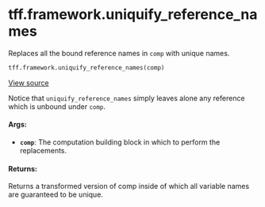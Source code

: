 <div itemscope itemtype="http://developers.google.com/ReferenceObject">
<meta itemprop="name" content="tff.framework.uniquify_reference_names" />
<meta itemprop="path" content="Stable" />
</div>

# tff.framework.uniquify_reference_names

Replaces all the bound reference names in `comp` with unique names.

```python
tff.framework.uniquify_reference_names(comp)
```

<a target="_blank" href=http://github.com/tensorflow/federated/tree/master/tensorflow_federated/python/core/impl/transformations.py>View
source</a>

<!-- Placeholder for "Used in" -->

Notice that `uniquify_reference_names` simply leaves alone any reference which
is unbound under `comp`.

#### Args:

*   <b>`comp`</b>: The computation building block in which to perform the
    replacements.

#### Returns:

Returns a transformed version of comp inside of which all variable names are
guaranteed to be unique.
